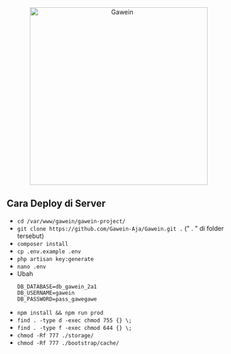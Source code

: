 <div align="center" markdown="1">

<img src="https://drive.google.com/uc?id=1tS5F83No-pNAWEZMurWVyc0RT7NdfdxY" alt="Gawein" width="400">

</div>

## Cara Deploy di Server

- ```cd /var/www/gawein/gawein-project/```
- ```git clone https://github.com/Gawein-Aja/Gawein.git .``` (" . " di folder tersebut)
- ```composer install```
- ```cp .env.example .env```
- ```php artisan key:generate```
- ```nano .env```
- Ubah 
  ```
  DB_DATABASE=db_gawein_2a1
  DB_USERNAME=gawein
  DB_PASSWORD=pass_gawegawe
  ```
- ```npm install && npm run prod```
- ```find . -type d -exec chmod 755 {} \;```
- ```find . -type f -exec chmod 644 {} \;```
- ```chmod -Rf 777 ./storage/```
- ```chmod -Rf 777 ./bootstrap/cache/```
